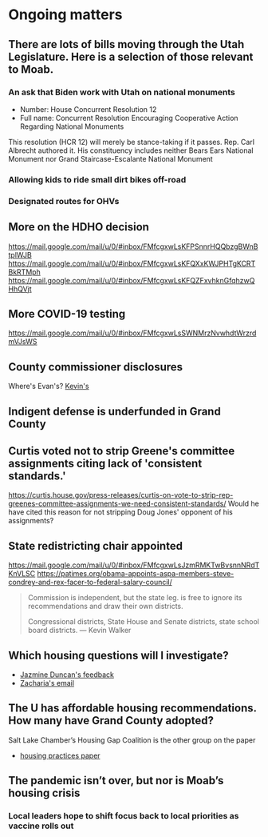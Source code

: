 # Ongoing matters


## There are lots of bills moving through the Utah Legislature. Here is a selection of those relevant to Moab.



### An ask that Biden work with Utah on national monuments

- Number: House Concurrent Resolution 12
- Full name: Concurrent Resolution Encouraging Cooperative Action Regarding National Monuments

This resolution (HCR 12) will merely be stance-taking if it passes. Rep. Carl Albrecht authored it. His constituency includes neither Bears Ears National Monument nor Grand Staircase-Escalante National Monument

### Allowing kids to ride small dirt bikes off-road

### Designated routes for OHVs




## More on the HDHO decision

https://mail.google.com/mail/u/0/#inbox/FMfcgxwLsKFPSnnrHQQbzgBWnBtplWJB
https://mail.google.com/mail/u/0/#inbox/FMfcgxwLsKFQXxKWJPHTgKCRTBkRTMph
https://mail.google.com/mail/u/0/#inbox/FMfcgxwLsKFQZFxvhknGfqhzwQHhQVjt

## More COVID-19 testing

https://mail.google.com/mail/u/0/#inbox/FMfcgxwLsSWNMrzNvwhdtWrzrdmVJsWS

## County commissioner disclosures

Where's Evan's?
[Kevin's](https://mail.google.com/mail/u/0/#inbox/FMfcgxwLsJzmlBhcHMxqQlwnMSVZSSvc)

## Indigent defense is underfunded in Grand County

## Curtis voted not to strip Greene's committee assignments citing lack of 'consistent standards.'

https://curtis.house.gov/press-releases/curtis-on-vote-to-strip-rep-greenes-committee-assignments-we-need-consistent-standards/
Would he have cited this reason for not stripping Doug Jones' opponent of his assignments?

## State redistricting chair appointed

https://mail.google.com/mail/u/0/#inbox/FMfcgxwLsJzmRMKTwBvsnnNRdTKnVLSC
https://patimes.org/obama-appoints-aspa-members-steve-condrey-and-rex-facer-to-federal-salary-council/

> Commission is independent, but the state leg. is free to ignore its recommendations and draw their own districts.
> 
> Congressional districts, State House and Senate districts, state school board districts.
> — Kevin Walker

## Which housing questions will I investigate?

- [Jazmine Duncan's feedback](https://mail.google.com/mail/u/0/#all/FMfcgxwKjnRnktXwKXWPtKsPgBzkWWJC)
- [Zacharia's email](https://mail.google.com/mail/u/0/#inbox/FMfcgxwKkRFzLvHdBfGvPdmPQrPhhmxC)

## The U has affordable housing recommendations. How many have Grand County adopted?

Salt Lake Chamber’s Housing Gap Coalition is the other group on the paper

- [housing practices paper](https://gardner.utah.edu/gardner-institute-report-identifies-best-practices-for-meeting-housing-affordability-challenge-in-utah-2/)

## The pandemic isn’t over, but nor is Moab’s housing crisis

### Local leaders hope to shift focus back to local priorities as vaccine rolls out
